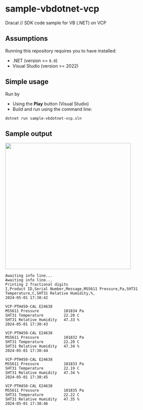 # sample-vbdotnet-vcp
Dracal // SDK code sample for VB (.NET) on VCP

## Assumptions

Running this repository requires you to have installed:
- .NET (version >= `8.0`)
- Visual Studio (version >= 2022)


## Simple usage

Run by
- Using the **Play** button (Visual Studio)
- Build and run using the command line:

```
dotnet run sample-vbdotnet-vcp.sln
```


## Sample output
<img src="https://github.com/Dracaltech/sample-csharp-vcp/assets/1357711/8f34fdfd-0383-427a-8adc-3330b847430c" width=400 />

```
Awaiting info line...
Awaiting info line...
Printing 2 fractional digits
I,Product ID,Serial Number,Message,MS5611 Pressure,Pa,SHT31 Temperature,C,SHT31 Relative Humidity,%,
2024-05-01 17:30:42

VCP-PTH450-CAL E24638
MS5611 Pressure           101834 Pa
SHT31 Temperature         22.20 C
SHT31 Relative Humidity   47.33 %
2024-05-01 17:30:43

VCP-PTH450-CAL E24638
MS5611 Pressure           101832 Pa
SHT31 Temperature         22.20 C
SHT31 Relative Humidity   47.34 %
2024-05-01 17:30:44

VCP-PTH450-CAL E24638
MS5611 Pressure           101833 Pa
SHT31 Temperature         22.19 C
SHT31 Relative Humidity   47.34 %
2024-05-01 17:30:45

VCP-PTH450-CAL E24638
MS5611 Pressure           101835 Pa
SHT31 Temperature         22.22 C
SHT31 Relative Humidity   47.35 %
2024-05-01 17:30:46
```